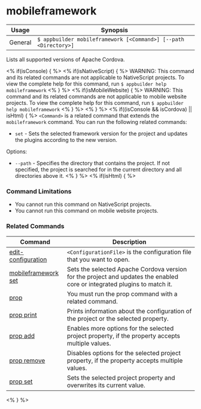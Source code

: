 mobileframework
==========

Usage | Synopsis
------|-------
General | `$ appbuilder mobileframework [<Command>] [--path <Directory>]`

Lists all supported versions of Apache Cordova.

<% if(isConsole) { %>
<% if(isNativeScript)  { %>
WARNING: This command and its related commands are not applicable to NativeScript projects. To view the complete help for this command, run `$ appbuilder help mobileframework`
<% } %>
<% if(isMobileWebsite)  { %>
WARNING: This command and its related commands are not applicable to mobile website projects. To view the complete help for this command, run `$ appbuilder help mobileframework`
<% } %>
<% } %>
<% if((isConsole && isCordova) || isHtml) { %>
`<Command>` is a related command that extends the `mobileframework` command. You can run the following related commands:
* `set` - Sets the selected framework version for the project and updates the plugins according to the new version.

Options:
* `--path` - Specifies the directory that contains the project. If not specified, the project is searched for in the current directory and all directories above it.
<% } %>
<% if(isHtml) { %> 
### Command Limitations

* You cannot run this command on NativeScript projects.
* You cannot run this command on mobile website projects.

### Related Commands

Command | Description
----------|----------
[edit-configuration](edit-configuration.html) | `<ConfigurationFile>` is the configuration file that you want to open.
[mobileframework set](mobileframework-set.html) | Sets the selected Apache Cordova version for the project and updates the enabled core or integrated plugins to match it.
[prop](prop.html) | You must run the prop command with a related command.
[prop print](prop-print.html) | Prints information about the configuration of the project or the selected property.
[prop add](prop-add.html) | Enables more options for the selected project property, if the property accepts multiple values.
[prop remove](prop-remove.html) | Disables options for the selected project property, if the property accepts multiple values.
[prop set](prop-set.html) | Sets the selected project property and overwrites its current value.
<% } %>